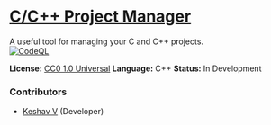# [C/C++ Project Manager](https://github.com/vkeshav300/cpm)
A useful tool for managing your C and C++ projects.<br>
[![CodeQL](https://github.com/vkeshav300/cpm/actions/workflows/codeql.yml/badge.svg)](https://github.com/vkeshav300/cpm/actions/workflows/codeql.yml)

**License:** [CC0 1.0 Universal](https://github.com/vkeshav300/cpm/blob/master/LICENSE)
**Language:** C++
**Status:** In Development

### Contributors
- [Keshav V](https://github.com/vkeshav300) (Developer)